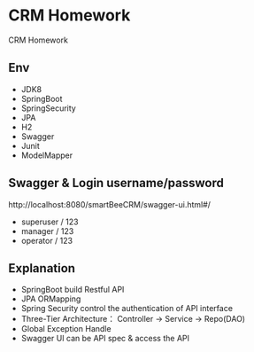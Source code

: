 # CRM Homework
CRM Homework

## Env
- JDK8
- SpringBoot
- SpringSecurity
- JPA
- H2
- Swagger
- Junit
- ModelMapper

## Swagger & Login username/password
http://localhost:8080/smartBeeCRM/swagger-ui.html#/
- superuser / 123
- manager / 123
- operator / 123


## Explanation
- SpringBoot build Restful API
- JPA ORMapping
- Spring Security control the authentication of API interface
- Three-Tier Architecture： Controller -> Service -> Repo(DAO)
- Global Exception Handle
- Swagger UI can be API spec & access the API  

